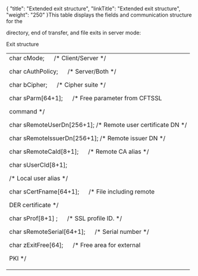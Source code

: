 {
    "title": "Extended exit structure",
    "linkTitle": "Extended exit structure",
    "weight": "250"
}This table displays the fields and communication structure for the
directory, end of transfer, and file exits in server mode:

Exit structure

<table data-cellspacing="0">
<tbody>
<tr class="odd">
<td>char cMode;      /* Client/Server */<br />
char cAuthPolicy;      /* Server/Both */<br />
char bCipher;      /* Cipher suite */<br />
char sParm[64+1];      /* Free parameter from CFTSSL
command */<br />
char sRemoteUserDn[256+1]; /* Remote user certificate DN */<br />
char sRemoteIssuerDn[256+1]; /* Remote issuer DN */<br />
char sRemoteCaId[8+1];      /* Remote CA alias */<br />
char sUserCId[8+1];           
/* Local user alias */<br />
char sCertFname[64+1];      /* File including remote
DER certificate */<br />
char sProf[8+1] ;      /* SSL profile ID. */<br />
char sRemoteSerial[64+1];      /* Serial number */<br />
char zExitFree[64];      /* Free area for external
PKI */</td>
</tr>
</tbody>
</table>
